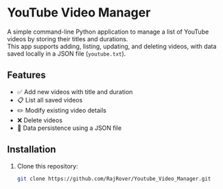 # YouTube Video Manager

A simple command-line Python application to manage a list of YouTube videos by storing their titles and durations.  
This app supports adding, listing, updating, and deleting videos, with data saved locally in a JSON file (`youtube.txt`).

## Features

- ✅ Add new videos with title and duration  
- 📋 List all saved videos  
- ✏️ Modify existing video details  
- ❌ Delete videos  
- 💾 Data persistence using a JSON file  

## Installation

1. Clone this repository:

   ```bash
   git clone https://github.com/RajRover/Youtube_Video_Manager.git
